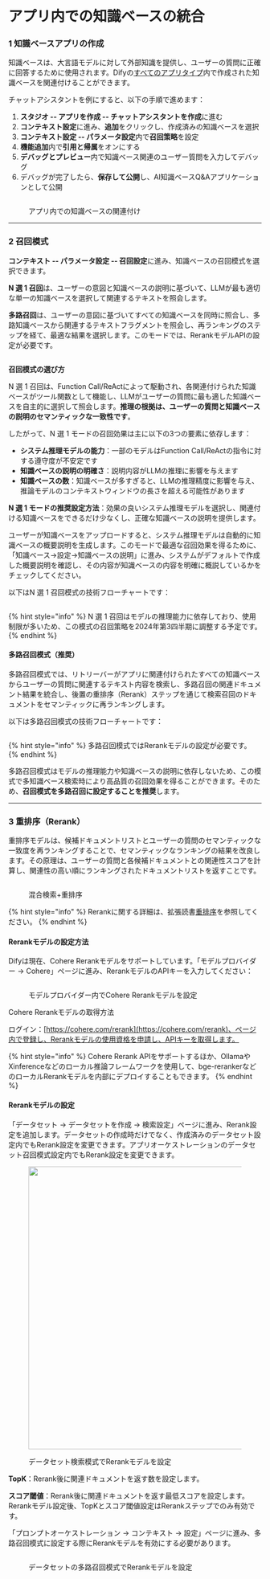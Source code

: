 # アプリ内での知識ベースの統合

### 1 知識ベースアプリの作成

知識ベースは、大言語モデルに対して外部知識を提供し、ユーザーの質問に正確に回答するために使用されます。Difyの[すべてのアプリタイプ](../application_orchestrate/#application_type)内で作成された知識ベースを関連付けることができます。

チャットアシスタントを例にすると、以下の手順で進めます：

1. **スタジオ -- アプリを作成 -- チャットアシスタントを作成**に進む
2. **コンテキスト設定**に進み、**追加**をクリックし、作成済みの知識ベースを選択
3. **コンテキスト設定 -- パラメータ設定**内で**召回策略**を設定
4. **機能追加**内で**引用と帰属**をオンにする
5. **デバッグとプレビュー**内で知識ベース関連のユーザー質問を入力してデバッグ
6. デバッグが完了したら、**保存して公開**し、AI知識ベースQ&Aアプリケーションとして公開

<figure><img src="../../.gitbook/assets/image (187).png" alt=""><figcaption><p>アプリ内での知識ベースの関連付け</p></figcaption></figure>

***

### 2 召回模式

**コンテキスト -- パラメータ設定 -- 召回設定**に進み、知識ベースの召回模式を選択できます。

**N 選 1 召回**は、ユーザーの意図と知識ベースの説明に基づいて、LLMが最も適切な単一の知識ベースを選択して関連するテキストを照会します。

**多路召回**は、ユーザーの意図に基づいてすべての知識ベースを同時に照合し、多路知識ベースから関連するテキストフラグメントを照会し、再ランキングのステップを経て、最適な結果を選択します。このモードでは、RerankモデルAPIの設定が必要です。

<figure><img src="../../.gitbook/assets/image (189).png" alt=""><figcaption></figcaption></figure>

**召回模式の選び方**

N 選 1 召回は、Function Call/ReActによって駆動され、各関連付けられた知識ベースがツール関数として機能し、LLMがユーザーの質問に最も適した知識ベースを自主的に選択して照会します。**推理の根拠は、ユーザーの質問と知識ベースの説明のセマンティックな一致性です**。

したがって、N 選 1 モードの召回効果は主に以下の3つの要素に依存します：

* **システム推理モデルの能力**：一部のモデルはFunction Call/ReActの指令に対する遵守度が不安定です
* **知識ベースの説明の明確さ**：説明内容がLLMの推理に影響を与えます
* **知識ベースの数**：知識ベースが多すぎると、LLMの推理精度に影響を与え、推論モデルのコンテキストウィンドウの長さを超える可能性があります

**N 選 1 モードの推奨設定方法**：効果の良いシステム推理モデルを選択し、関連付ける知識ベースをできるだけ少なくし、正確な知識ベースの説明を提供します。

ユーザーが知識ベースをアップロードすると、システム推理モデルは自動的に知識ベースの概要説明を生成します。このモードで最適な召回効果を得るために、「知識ベース->設定->知識ベースの説明」に進み、システムがデフォルトで作成した概要説明を確認し、その内容が知識ベースの内容を明確に概説しているかをチェックしてください。

以下はN 選 1 召回模式の技術フローチャートです：

<figure><img src="../../.gitbook/assets/image (190).png" alt=""><figcaption></figcaption></figure>

{% hint style="info" %}
N 選 1 召回はモデルの推理能力に依存しており、使用制限が多いため、この模式の召回策略を2024年第3四半期に調整する予定です。
{% endhint %}

#### 多路召回模式（推奨） <a href="#duo-lu-zhao-hui-mo-shi" id="duo-lu-zhao-hui-mo-shi"></a>

多路召回模式では、リトリーバーがアプリに関連付けられたすべての知識ベースからユーザーの質問に関連するテキスト内容を検索し、多路召回の関連ドキュメント結果を統合し、後置の重排序（Rerank）ステップを通じて検索召回のドキュメントをセマンティックに再ランキングします。

以下は多路召回模式の技術フローチャートです：

<figure><img src="https://docs.FusionWorks.ai/~gitbook/image?url=https%3A%2F%2F1288284732-files.gitbook.io%2F%7E%2Ffiles%2Fv0%2Fb%2Fgitbook-x-prod.appspot.com%2Fo%2Fspaces%252FCdDIVDY6AtAz028MFT4d%252Fuploads%252Fgit-blob-9bb237ea9a2b4cc09637e951e696d5b52eb31033%252Fimage.png%3Falt%3Dmedia&#x26;width=768&#x26;dpr=4&#x26;quality=100&#x26;sign=0790e257848b5e6c45ce226109aa1c2f5d54bae1c04d1e14dec9fa6a46bdee17" alt=""><figcaption></figcaption></figure>

{% hint style="info" %}
多路召回模式ではRerankモデルの設定が必要です。
{% endhint %}

多路召回模式はモデルの推理能力や知識ベースの説明に依存しないため、この模式で多知識ベース検索時により高品質の召回効果を得ることができます。そのため、**召回模式を多路召回に設定することを推奨**します。

***

### 3 重排序（Rerank）

重排序モデルは、候補ドキュメントリストとユーザーの質問のセマンティックな一致度を再ランキングすることで、セマンティックなランキングの結果を改良します。その原理は、ユーザーの質問と各候補ドキュメントとの関連性スコアを計算し、関連性の高い順にランキングされたドキュメントリストを返すことです。

<figure><img src="../../.gitbook/assets/image (128).png" alt=""><figcaption><p>混合検索+重排序</p></figcaption></figure>

{% hint style="info" %}
Rerankに関する詳細は、拡張読書[重排序](integrate_knowledge_within_application.md#zhong-pai-xu-rerank)を参照してください。
{% endhint %}

#### Rerankモデルの設定方法

Difyは現在、Cohere Rerankモデルをサポートしています。「モデルプロバイダー -> Cohere」ページに進み、RerankモデルのAPIキーを入力してください：

<figure><img src="../../.gitbook/assets/image (112).png" alt=""><figcaption><p>モデルプロバイダー内でCohere Rerankモデルを設定</p></figcaption></figure>

Cohere Rerankモデルの取得方法

ログイン：[https://cohere.com/rerank](https://cohere.com/rerank)、ページ内で登録し、Rerankモデルの使用資格を申請し、APIキーを取得します。

{% hint style="info" %}
Cohere Rerank APIをサポートするほか、OllamaやXinferenceなどのローカル推論フレームワークを使用して、bge-rerankerなどのローカルRerankモデルを内部にデプロイすることもできます。
{% endhint %}

#### Rerankモデルの設定

「データセット -> データセットを作成 -> 検索設定」ページに進み、Rerank設定を追加します。データセットの作成時だけでなく、作成済みのデータセット設定内でもRerank設定を変更できます。アプリオーケストレーションのデータセット召回模式設定内でもRerank設定を変更できます。

<figure><img src="../../.gitbook/assets/image (1) (1) (1) (1) (1) (1) (1) (1) (1) (1) (1) (1) (1) (1) (1) (1) (1) (1) (1) (1) (1).png" alt="" width="563"><figcaption><p>データセット検索模式でRerankモデルを設定</p></figcaption></figure>

**TopK**：Rerank後に関連ドキュメントを返す数を設定します。

**スコア閾値**：Rerank後に関連ドキュメントを返す最低スコアを設定します。Rerankモデル設定後、TopKとスコア閾値設定はRerankステップでのみ有効です。

「プロンプトオーケストレーション -> コンテキスト -> 設定」ページに進み、多路召回模式に設定する際にRerankモデルを有効にする必要があります。

<figure><img src="../../.gitbook/assets/image (1) (1) (1) (1) (1) (1) (1) (1) (1) (1) (1) (1) (1) (1) (1) (1) (1) (1) (1) (1) (1) (1).png" alt=""><figcaption><p>データセットの多路召回模式でRerankモデルを設定</p></figcaption></figure>